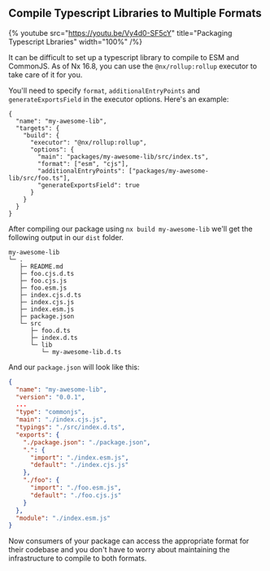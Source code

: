 ## Compile Typescript Libraries to Multiple Formats

{% youtube
src="https://youtu.be/Vy4d0-SF5cY"
title="Packaging Typescript Lbraries"
width="100%" /%}

It can be difficult to set up a typescript library to compile to ESM and CommonJS. As of Nx 16.8, you can use the `@nx/rollup:rollup` executor to take care of it for you.

You'll need to specify `format`, `additionalEntryPoints` and `generateExportsField` in the executor options. Here's an example:

```jsonc {% fileName="packages/my-awesome-lib/project.json" %}
{
  "name": "my-awesome-lib",
  "targets": {
    "build": {
      "executor": "@nx/rollup:rollup",
      "options": {
        "main": "packages/my-awesome-lib/src/index.ts",
        "format": ["esm", "cjs"],
        "additionalEntryPoints": ["packages/my-awesome-lib/src/foo.ts"],
        "generateExportsField": true
      }
    }
  }
}
```

After compiling our package using `nx build my-awesome-lib` we'll get the following output in our `dist` folder.

```
my-awesome-lib
└─ .
   ├─ README.md
   ├─ foo.cjs.d.ts
   ├─ foo.cjs.js
   ├─ foo.esm.js
   ├─ index.cjs.d.ts
   ├─ index.cjs.js
   ├─ index.esm.js
   ├─ package.json
   └─ src
      ├─ foo.d.ts
      ├─ index.d.ts
      └─ lib
         └─ my-awesome-lib.d.ts
```

And our `package.json` will look like this:

```json {% fileName="dist/my-awesome-lib/package.json" %}
{
  "name": "my-awesome-lib",
  "version": "0.0.1",
  ...
  "type": "commonjs",
  "main": "./index.cjs.js",
  "typings": "./src/index.d.ts",
  "exports": {
    "./package.json": "./package.json",
    ".": {
      "import": "./index.esm.js",
      "default": "./index.cjs.js"
    },
    "./foo": {
      "import": "./foo.esm.js",
      "default": "./foo.cjs.js"
    }
  },
  "module": "./index.esm.js"
}

```

Now consumers of your package can access the appropriate format for their codebase and you don't have to worry about maintaining the infrastructure to compile to both formats.
